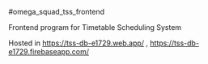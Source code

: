 #omega_squad_tss_frontend

Frontend program for Timetable Scheduling System

Hosted in https://tss-db-e1729.web.app/ , https://tss-db-e1729.firebaseapp.com/
